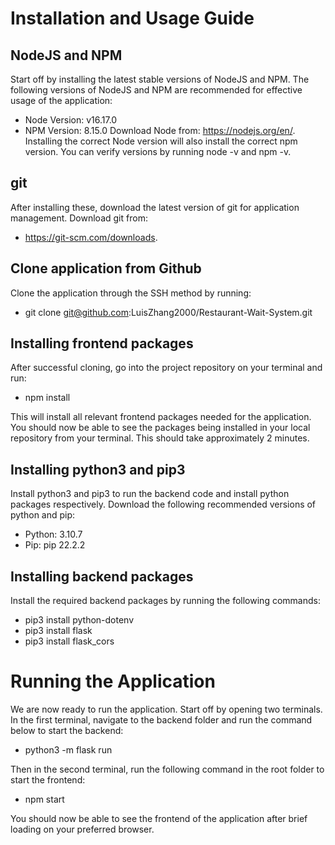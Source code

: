 # Installation and Usage Guide

## NodeJS and NPM

Start off by installing the latest stable versions of NodeJS and NPM. The following versions of NodeJS and NPM are recommended for effective usage of the application:
- Node Version: v16.17.0
- NPM Version: 8.15.0
Download Node from: https://nodejs.org/en/. Installing the correct Node version will also install the correct npm version. You can verify versions by running node -v and npm -v. 

## git

After installing these, download the latest version of git for application management. Download git from: 
- https://git-scm.com/downloads.

## Clone application from Github

Clone the application through the SSH method by running:
- git clone git@github.com:LuisZhang2000/Restaurant-Wait-System.git

## Installing frontend packages

After successful cloning, go into the project repository on your terminal and run:
- npm install

This will install all relevant frontend packages needed for the application. You should now be able to see the packages being installed in your local repository from your terminal. This should take approximately 2 minutes.

## Installing python3 and pip3

Install python3 and pip3 to run the backend code and install python packages respectively. Download the following recommended versions of python and pip:
- Python: 3.10.7
- Pip: pip 22.2.2

## Installing backend packages

Install the required backend packages by running the following commands:
- pip3 install python-dotenv
- pip3 install flask
- pip3 install flask_cors

# Running the Application

We are now ready to run the application. Start off by opening two terminals. In the first terminal, navigate to the backend folder and run the command below to start the backend:
- python3 -m flask run

Then in the second terminal, run the following command in the root folder to start the frontend:
- npm start

You should now be able to see the frontend of the application after brief loading on your preferred browser.
